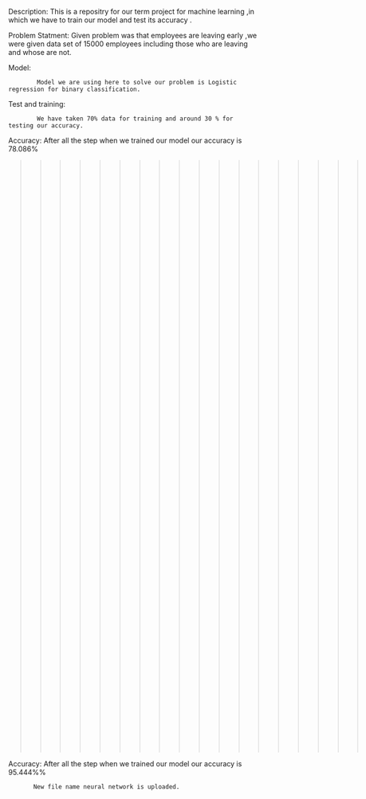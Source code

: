 Description: 
            This is a repositry for our term project for machine learning ,in which we have to train our model and test its 
            accuracy .
            
            
            
Problem Statment:
            Given problem was that employees are leaving early ,we were given data set of 15000 employees including those who are leaving 
            and whose are not.






Model:      






            Model we are using here to solve our problem is Logistic regression for binary classification.
Test and training:




            We have taken 70% data for training and around 30 % for testing our accuracy.
            
 
 Accuracy:
            After all the step when we trained our model our accuracy is 78.086%
            
            
     
            
   >>>>>>>>>>>>>>>>>>>>>>>>>>>>>>>>>>Now With Neural Network On same Data <<<<<<<<<<<<<<<<<<<<<<<<<<<<<<<<<<<<<<<<
   
   
 Accuracy:
            After all the step when we trained our model our accuracy is 95.444%%
            
           New file name neural network is uploaded.
   
            
            
          
            
